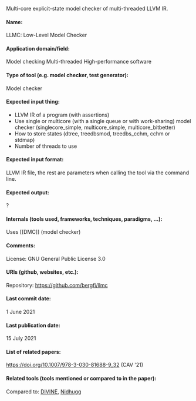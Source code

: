 Multi-core explicit-state model checker of multi-threaded LLVM IR.

#### Name:
LLMC: Low-Level Model Checker

#### Application domain/field:
Model checking
Multi-threaded
High-performance software

#### Type of tool (e.g. model checker, test generator):
Model checker

#### Expected input thing:
- LLVM IR of a program (with assertions)
- Use single or multicore (with a single queue or with work-sharing) model checker (singlecore_simple, multicore_simple, multicore_bitbetter)
- How to store states (dtree, treedbsmod, treedbs_cchm, cchm or stdmap)
- Number of threads to use

#### Expected input format:
LLVM IR file, the rest are parameters when calling the tool via the command line.

#### Expected output:
?

#### Internals (tools used, frameworks, techniques, paradigms, ...):
Uses [[DMC]] (model checker)

#### Comments:
License: GNU General Public License 3.0

#### URIs (github, websites, etc.):
Repository: https://github.com/bergfi/llmc

#### Last commit date:
1 June 2021

#### Last publication date:
15 July 2021

#### List of related papers:
https://doi.org/10.1007/978-3-030-81688-9_32  (CAV '21)

#### Related tools (tools mentioned or compared to in the paper):
Compared to: [DIVINE](DIVINE.md), [Nidhugg](Nidhugg)
